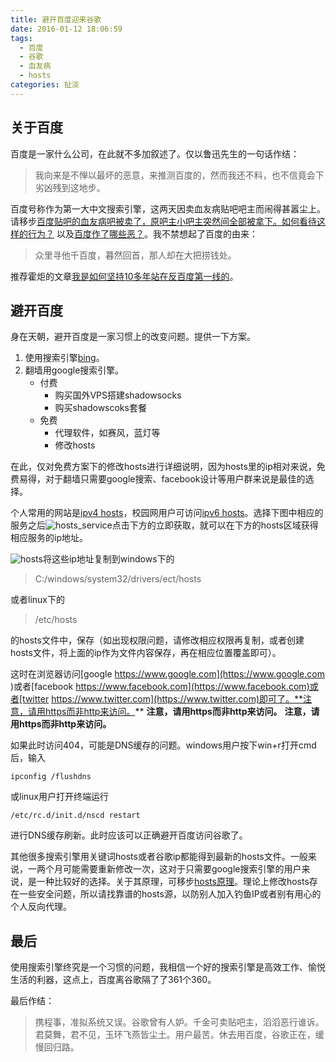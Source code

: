 ```yaml
---
title: 避开百度迎来谷歌
date: 2016-01-12 18:06:59
tags: 
  - 百度
  - 谷歌
  - 血友病
  - hosts
categories: 扯淡
---
```

## 关于百度
百度是一家什么公司，在此就不多加叙述了。仅以鲁迅先生的一句话作结：
> 我向来是不惮以最坏的恶意，来推测百度的，然而我还不料，也不信竟会下劣凶残到这地步。

百度号称作为第一大中文搜索引擎，这两天因卖血友病贴吧吧主而闹得甚嚣尘上。请移步[百度贴吧的血友病吧被卖了，原吧主小吧主突然间全部被拿下。如何看待这样的行为？](https://www.zhihu.com/question/39322261) 以及[百度作了哪些恶？](https://www.zhihu.com/question/25043586?rf=27678560)。我不禁想起了百度的由来：
> 众里寻他千百度，暮然回首，那人却在大把捞钱处。

推荐霍炬的文章[我是如何坚持10多年站在反百度第一线的](http://mp.weixin.qq.com/s?__biz=MjM5MTE4Nzk1NA==&mid=401941606&idx=1&sn=72a6309b2a9c500213de6d0ccd288aea&scene=0)。


## 避开百度

身在天朝，避开百度是一家习惯上的改变问题。提供一下方案。
1. 使用搜索引擎[bing](http://global.bing.com/?FORM=HPCNEN&setmkt=en-us&setlang=en-us)。
2. 翻墙用google搜索引擎。
    - 付费
        + 购买国外VPS搭建shadowsocks
        + 购买shadowscoks套餐
    - 免费
        + 代理软件，如赛风，蓝灯等
        + 修改hosts

在此，仅对免费方案下的修改hosts进行详细说明，因为hosts里的ip相对来说，免费易得，对于翻墙只需要google搜索、facebook设计等用户群来说是最佳的选择。

个人常用的网站是[ipv4 hosts](http://serve.netsh.org/pub/ipv4-hosts/)，校园网用户可访问[ipv6 hosts](http://serve.netsh.org/pub/ipv4-hosts/)。选择下图中相应的服务之后![hosts_service](http://7xt5lb.com2.z0.glb.clouddn.com/hosts.png)点击下方的立即获取，就可以在下方的hosts区域获得相应服务的ip地址。

![hosts](http://7xt5lb.com2.z0.glb.clouddn.com/hosts2.png)将这些ip地址复制到windows下的
> C:/windows/system32/drivers/ect/hosts

或者linux下的
> /etc/hosts

的hosts文件中，保存（如出现权限问题，请修改相应权限再复制，或者创建hosts文件，将上面的ip作为文件内容保存，再在相应位置覆盖即可）。

这时在浏览器访问[google https://www.google.com](https://www.google.com )或者[facebook https://www.facebook.com](https://www.facebook.com)或者[twitter https://www.twitter.com](https://www.twitter.com)即可了。**注意，请用https而非http来访问。** **注意，请用https而非http来访问。** **注意，请用https而非http来访问。**

如果此时访问404，可能是DNS缓存的问题。windows用户按下win+r打开cmd后，输入

    ipconfig /flushdns

或linux用户打开终端运行

    /etc/rc.d/init.d/nscd restart

进行DNS缓存刷新。此时应该可以正确避开百度访问谷歌了。

其他很多搜索引擎用关键词hosts或者谷歌ip都能得到最新的hosts文件。一般来说，一两个月可能需要重新修改一次，这对于只需要google搜索引擎的用户来说，是一种比较好的选择。关于其原理，可移步[hosts原理](https://www.zhihu.com/question/19782572)。理论上修改hosts存在一些安全问题，所以请找靠谱的hosts源，以防别人加入钓鱼IP或者别有用心的个人反向代理。
## 最后
使用搜索引擎终究是一个习惯的问题，我相信一个好的搜索引擎是高效工作、愉悦生活的利器，这点上，百度离谷歌隔了了361个360。

最后作结：

> 携程事，准拟系统又误。谷歌曾有人妒。千金可卖贴吧主，滔滔恶行谁诉。君莫舞，君不见，玉环飞燕皆尘土。用户最苦。休去用百度，谷歌正在，缓慢回归路。

